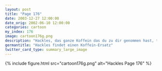 ```yaml
---
layout: post
title: "Page 176"
date: 2003-12-27 12:00:00
date_orig: 2002-06-10 12:00:00
categories: cartoon
my_index: 176
image: cartoon176g.png
description: "Hackles, das ganze Koffein das du zu dir genommen hast, treibt dich in den Wahnsinn Ich werde dich losbinden, aber du musst zwei Wochen lang aufhören Cola zu trinken 2 Wochen später Gratulation Hackles! Wie ich sehe hast du etwas gefunden, um dich vom Koffein abzulenken Ja, aber irgendwie fühle ich mich nicht, als ob ich einen Fortschritt gemacht hätte. Hackles Boss Dog"
germantitle: "Hackles findet einen Koffein-Ersatz"
twitter_card_type: summary_large_image
---
```


{% include figure.html src="cartoon176g.png" alt="Hackles Page 176"  %}
